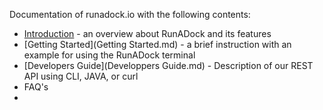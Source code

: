 Documentation of runadock.io with the following contents:

* [Introduction](Introduction.md) - an overview about RunADock and its features
* [Getting Started](Getting Started.md) - a brief instruction with an example for using the RunADock terminal
* [Developers Guide](Developpers Guide.md) - Description of our REST API using CLI, JAVA, or curl
* FAQ's
* 

